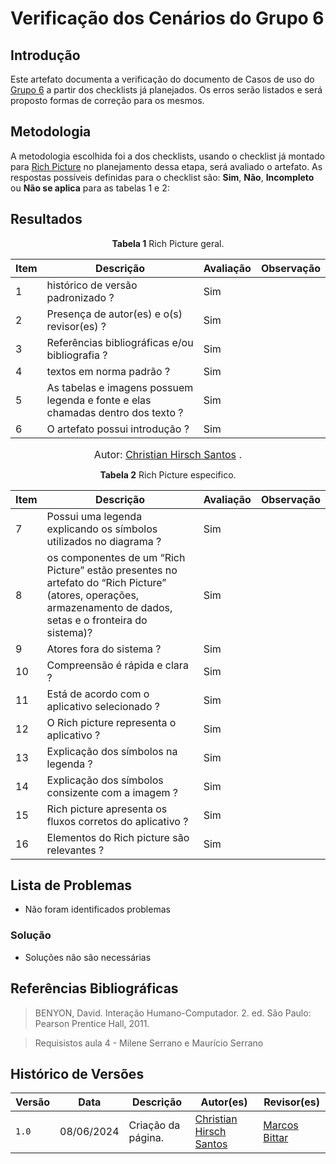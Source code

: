 # Verificação dos Cenários do Grupo 6

## Introdução

Este artefato documenta a verificação do documento de Casos de uso do [Grupo 6](https://requisitos-de-software.github.io/2024.1-Firefox/) a partir dos checklists já planejados. Os erros serão listados e será proposto formas de correção para os mesmos.


## Metodologia

A metodologia escolhida foi a dos checklists, usando o checklist já montado para [Rich Picture](docs/Verificacao/entrega1/planejamento_entr_1.md) no planejamento dessa etapa, será avaliado o artefato. As respostas possíveis definidas para o checklist são:
**Sim**, **Não**, **Incompleto** ou **Não se aplica** para as tabelas 1 e 2:


## Resultados

<font><p style="text-align: center">**Tabela 1**  Rich Picture geral.</p></font>

<center>

| Item   | Descrição                                                                                                                         | Avaliação | Observação |
| ----- | --------------------------------------------------------------------------------------------------------------------------------- | --------- | ---------- |
| 1 |  histórico de versão padronizado ?|    Sim       |                      |
| 2 |     Presença de autor(es) e o(s) revisor(es) ?                       |     Sim                |            |
| 3 |      Referências bibliográficas e/ou bibliografia ?                                 |     Sim      |          |            |
| 4 |      textos em norma padrão ?                                    |         Sim            |            |
| 5 |      As tabelas e imagens possuem legenda e fonte e elas chamadas dentro dos texto ?                                          |  Sim                   |            |
| 6 |      O artefato possui introdução ?                                          |       Sim              |            |

</center>

<font size="3"><p style="text-align: center">Autor: [Christian Hirsch Santos](https://github.com/crstyhs) .</p></font>

<font><p style="text-align: center">**Tabela 2**  Rich Picture especifico.</p></font>

<center>

| Item   | Descrição                                                                                                                         | Avaliação | Observação |
| ----- | --------------------------------------------------------------------------------------------------------------------------------- | ---------  | ---------- |
| 7 |    Possui uma legenda explicando os símbolos utilizados no diagrama ?                                       |        Sim              |            |
| 8 |  os componentes de um “Rich Picture” estão presentes no artefato do “Rich Picture” (atores, operações, armazenamento de dados, setas e o fronteira do sistema)?  |   Sim          |   |
| 9 |      Atores fora do sistema ?                                       |    Sim                 |            |
| 10 |     Compreensão é rápida e clara ?                                          |        Sim             |            |
| 11 |      Está de acordo com o aplicativo selecionado ?                                                    |     Sim     |            |
| 12 |      O Rich picture representa o aplicativo ?                                          |      Sim               |            |
| 13 |      Explicação dos símbolos na legenda ?                                          |      Sim               |          |
| 14 |      Explicação dos símbolos consizente com a imagem ?                                          |     Sim                |            |
| 15 |      Rich picture apresenta os fluxos corretos do aplicativo ?                                          |       Sim              |            |
| 16 |      Elementos do Rich picture são relevantes ?                                          |          Sim           |            |



</center>



## Lista de Problemas 

-  Não foram identificados problemas

### Solução

- Soluções não são necessárias


## Referências Bibliográficas

> BENYON, David. Interação Humano-Computador. 2. ed. São Paulo: Pearson Prentice Hall, 2011.

> Requisistos aula 4 - Milene Serrano e Maurício Serrano


## Histórico de Versões

| Versão | Data       | Descrição                                   | Autor(es)                                        | Revisor(es)                                      |
| ------ | ---------- | ------------------------------------------- | ------------------------------------------------ | ------------------------------------------------ |
| `1.0`  | 08/06/2024 | Criação da página.                          | [Christian Hirsch Santos](https://github.com/crstyhs) | [Marcos Bittar](https://github.com/Bittarx) |
